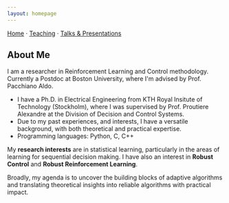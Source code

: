 ```yaml
---
layout: homepage
---
```

<nav class="subnav"><a href="/">Home</a> · <a href="/teaching/">Teaching</a> · <a href="/talks/">Talks & Presentations</a></nav>

## About Me

I am a researcher in Reinforcement Learning and Control methodology. Currently a Postdoc at Boston University, where I'm advised by Prof. Pacchiano Aldo. 


- I have a Ph.D. in Electrical Engineering from KTH Royal Insitute of Technology (Stockholm), where I was supervised by Prof. Proutiere Alexandre at the Division of Decision and Control Systems.  
- Due to my past experiences, and interests, I have a versatile background, with both theoretical and practical expertise.
- Programming languages: Python, C, C++

My **research interests** are in statistical learning, particularly in the areas of learning for sequential decision making. I have also an interest in **Robust Control** and **Robust Reinforcement Learning**.

<!-- - **Reinforcement Learning:** adaptive/pure exploration (theoretical and practical), self-play RL, robust/adversarial RL and bandit algorithms.
- **Adaptive and Robust Control**: adaptive control (e.g., MRAC/L1), adaptive MPC and non-linear control. -->

Broadly, my agenda is to uncover the building blocks of adaptive algorithms and translating theoretical insights into reliable algorithms with practical impact. 

<!-- 
## News

- **[Oct. 2025]** I was awarded the [**NCCR Research Fellowship 2025**](https://nccr-automation.ch/)! I will spend few months visiting the lab of [**Prof. Krause**](https://las.inf.ethz.ch/krausea) at **ETH**!
- **[Oct. 2025]** I was recognized as a **NeurIPS 2025 Top Reviewer**! (Top 10%) 
- {::span .news-date}[Sept. 2025]{:/span}  "Adversarial Diffusion for Robust Reinforcement Learning" has been accepted as a **poster** to **NeurIPS** 2025 (San Diego, USA)
- **[Sept. 2025]**  "In-Context Pure Exploration" has been accepted to the NY-RL workshop @ **NY-RL** 2025 (New York, USA)
- **[Jun. 2025]**  "In-Context Pure Exploration" has been accepted to the EXAIT workshop @ **ICML** 2025 (Vancouver, Canada)
- **[Jun. 2025]**  Presenting "Optimal Exploration With Feedback Graphs" at **Informs APS** 2025, in Atlanta.
- **[Apr. 2025]**  "Adaptive Exploration for Multi-Reward Multi-Policy Exploration" has been accepted as a poster to **ICML** 2025 (Vancouver, Canada)
- **[Dec. 2024]** Our paper "Pure Exploration with Feedback Graphs" has been accepted as an **oral** to **AISTATS** 2025 (Phuket, Thailand)
- **[Sep. 2024]** "Multi-Reward Best-Policy Identification" has been accepted as a **poster** to **NeurIPS** 2024 (Vancouver, Canada)
- **[Jul. 2024]** Our paper about "Fair Best Arm Identification with Fixed Confidence" has been accepted sa an **oral** to **CDC** 2024 (Milan, Italy) -->
